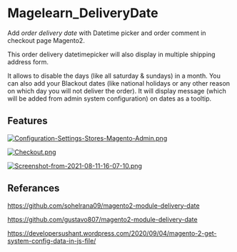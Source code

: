 # Magelearn_DeliveryDate
Add *order delivery date* with Datetime picker and order comment in checkout page Magento2.

This order delivery datetimepicker will also display in multiple shipping address form.

It allows to disable the days (like all saturday & sundays) in a month. You can also add your Blackout dates (like national holidays or any other reason on which day you will not deliver the order). It will display message (which will be added from admin system configuration) on dates as a tooltip.


## Features

[![Configuration-Settings-Stores-Magento-Admin.png](https://i.postimg.cc/1tWch7c4/Configuration-Settings-Stores-Magento-Admin.png)](https://postimg.cc/LY1ZjTWM)

[![Checkout.png](https://i.postimg.cc/Gt9XtTcL/Checkout.png)](https://postimg.cc/y34mrdgt)

[![Screenshot-from-2021-08-11-16-07-10.png](https://i.postimg.cc/B6zxhY03/Screenshot-from-2021-08-11-16-07-10.png)](https://postimg.cc/jwzw2h23)

## Referances

https://github.com/sohelrana09/magento2-module-delivery-date

https://github.com/gustavo807/magento2-module-delivery-date

https://developersushant.wordpress.com/2020/09/04/magento-2-get-system-config-data-in-js-file/
